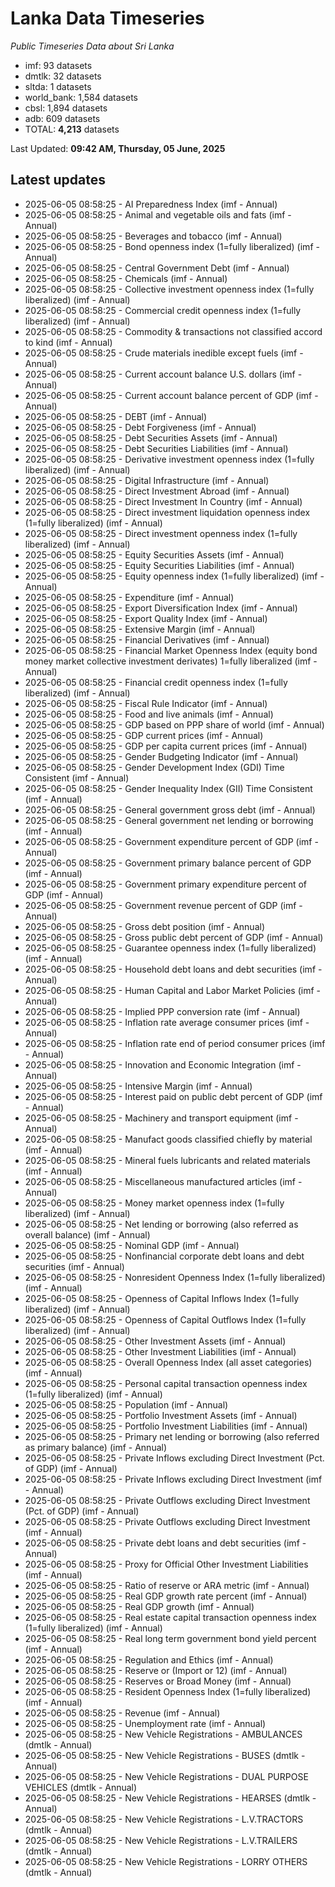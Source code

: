 # Lanka Data Timeseries
*Public Timeseries Data about Sri Lanka*

* imf: 93 datasets
* dmtlk: 32 datasets
* sltda: 1 datasets
* world_bank: 1,584 datasets
* cbsl: 1,894 datasets
* adb: 609 datasets
* TOTAL: **4,213** datasets

Last Updated: **09:42 AM, Thursday, 05 June, 2025**

## Latest updates

* 2025-06-05 08:58:25 - AI Preparedness Index (imf - Annual)
* 2025-06-05 08:58:25 - Animal and vegetable oils and fats (imf - Annual)
* 2025-06-05 08:58:25 - Beverages and tobacco (imf - Annual)
* 2025-06-05 08:58:25 - Bond openness index (1=fully liberalized) (imf - Annual)
* 2025-06-05 08:58:25 - Central Government Debt (imf - Annual)
* 2025-06-05 08:58:25 - Chemicals (imf - Annual)
* 2025-06-05 08:58:25 - Collective investment openness index (1=fully liberalized) (imf - Annual)
* 2025-06-05 08:58:25 - Commercial credit openness index (1=fully liberalized) (imf - Annual)
* 2025-06-05 08:58:25 - Commodity & transactions not classified accord to kind (imf - Annual)
* 2025-06-05 08:58:25 - Crude materials inedible except fuels (imf - Annual)
* 2025-06-05 08:58:25 - Current account balance U.S. dollars (imf - Annual)
* 2025-06-05 08:58:25 - Current account balance percent of GDP (imf - Annual)
* 2025-06-05 08:58:25 - DEBT (imf - Annual)
* 2025-06-05 08:58:25 - Debt Forgiveness (imf - Annual)
* 2025-06-05 08:58:25 - Debt Securities Assets (imf - Annual)
* 2025-06-05 08:58:25 - Debt Securities Liabilities (imf - Annual)
* 2025-06-05 08:58:25 - Derivative investment openness index (1=fully liberalized) (imf - Annual)
* 2025-06-05 08:58:25 - Digital Infrastructure (imf - Annual)
* 2025-06-05 08:58:25 - Direct Investment Abroad (imf - Annual)
* 2025-06-05 08:58:25 - Direct Investment In Country (imf - Annual)
* 2025-06-05 08:58:25 - Direct investment liquidation openness index (1=fully liberalized) (imf - Annual)
* 2025-06-05 08:58:25 - Direct investment openness index (1=fully liberalized) (imf - Annual)
* 2025-06-05 08:58:25 - Equity Securities Assets (imf - Annual)
* 2025-06-05 08:58:25 - Equity Securities Liabilities (imf - Annual)
* 2025-06-05 08:58:25 - Equity openness index (1=fully liberalized) (imf - Annual)
* 2025-06-05 08:58:25 - Expenditure (imf - Annual)
* 2025-06-05 08:58:25 - Export Diversification Index (imf - Annual)
* 2025-06-05 08:58:25 - Export Quality Index (imf - Annual)
* 2025-06-05 08:58:25 - Extensive Margin (imf - Annual)
* 2025-06-05 08:58:25 - Financial Derivatives (imf - Annual)
* 2025-06-05 08:58:25 - Financial Market Openness Index (equity bond money market collective investment derivates) 1=fully liberalized (imf - Annual)
* 2025-06-05 08:58:25 - Financial credit openness index (1=fully liberalized) (imf - Annual)
* 2025-06-05 08:58:25 - Fiscal Rule Indicator (imf - Annual)
* 2025-06-05 08:58:25 - Food and live animals (imf - Annual)
* 2025-06-05 08:58:25 - GDP based on PPP share of world (imf - Annual)
* 2025-06-05 08:58:25 - GDP current prices (imf - Annual)
* 2025-06-05 08:58:25 - GDP per capita current prices (imf - Annual)
* 2025-06-05 08:58:25 - Gender Budgeting Indicator (imf - Annual)
* 2025-06-05 08:58:25 - Gender Development Index (GDI) Time Consistent (imf - Annual)
* 2025-06-05 08:58:25 - Gender Inequality Index (GII) Time Consistent (imf - Annual)
* 2025-06-05 08:58:25 - General government gross debt (imf - Annual)
* 2025-06-05 08:58:25 - General government net lending or borrowing (imf - Annual)
* 2025-06-05 08:58:25 - Government expenditure percent of GDP (imf - Annual)
* 2025-06-05 08:58:25 - Government primary balance percent of GDP (imf - Annual)
* 2025-06-05 08:58:25 - Government primary expenditure percent of GDP (imf - Annual)
* 2025-06-05 08:58:25 - Government revenue percent of GDP (imf - Annual)
* 2025-06-05 08:58:25 - Gross debt position (imf - Annual)
* 2025-06-05 08:58:25 - Gross public debt percent of GDP (imf - Annual)
* 2025-06-05 08:58:25 - Guarantee openness index (1=fully liberalized) (imf - Annual)
* 2025-06-05 08:58:25 - Household debt loans and debt securities (imf - Annual)
* 2025-06-05 08:58:25 - Human Capital and Labor Market Policies (imf - Annual)
* 2025-06-05 08:58:25 - Implied PPP conversion rate (imf - Annual)
* 2025-06-05 08:58:25 - Inflation rate average consumer prices (imf - Annual)
* 2025-06-05 08:58:25 - Inflation rate end of period consumer prices (imf - Annual)
* 2025-06-05 08:58:25 - Innovation and Economic Integration (imf - Annual)
* 2025-06-05 08:58:25 - Intensive Margin (imf - Annual)
* 2025-06-05 08:58:25 - Interest paid on public debt percent of GDP (imf - Annual)
* 2025-06-05 08:58:25 - Machinery and transport equipment (imf - Annual)
* 2025-06-05 08:58:25 - Manufact goods classified chiefly by material (imf - Annual)
* 2025-06-05 08:58:25 - Mineral fuels lubricants and related materials (imf - Annual)
* 2025-06-05 08:58:25 - Miscellaneous manufactured articles (imf - Annual)
* 2025-06-05 08:58:25 - Money market openness index (1=fully liberalized) (imf - Annual)
* 2025-06-05 08:58:25 - Net lending or borrowing (also referred as overall balance) (imf - Annual)
* 2025-06-05 08:58:25 - Nominal GDP (imf - Annual)
* 2025-06-05 08:58:25 - Nonfinancial corporate debt loans and debt securities (imf - Annual)
* 2025-06-05 08:58:25 - Nonresident Openness Index (1=fully liberalized) (imf - Annual)
* 2025-06-05 08:58:25 - Openness of Capital Inflows Index (1=fully liberalized) (imf - Annual)
* 2025-06-05 08:58:25 - Openness of Capital Outflows Index (1=fully liberalized) (imf - Annual)
* 2025-06-05 08:58:25 - Other Investment Assets (imf - Annual)
* 2025-06-05 08:58:25 - Other Investment Liabilities (imf - Annual)
* 2025-06-05 08:58:25 - Overall Openness Index (all asset categories) (imf - Annual)
* 2025-06-05 08:58:25 - Personal capital transaction openness index (1=fully liberalized) (imf - Annual)
* 2025-06-05 08:58:25 - Population (imf - Annual)
* 2025-06-05 08:58:25 - Portfolio Investment Assets (imf - Annual)
* 2025-06-05 08:58:25 - Portfolio Investment Liabilities (imf - Annual)
* 2025-06-05 08:58:25 - Primary net lending or borrowing (also referred as primary balance) (imf - Annual)
* 2025-06-05 08:58:25 - Private Inflows excluding Direct Investment (Pct. of GDP) (imf - Annual)
* 2025-06-05 08:58:25 - Private Inflows excluding Direct Investment (imf - Annual)
* 2025-06-05 08:58:25 - Private Outflows excluding Direct Investment (Pct. of GDP) (imf - Annual)
* 2025-06-05 08:58:25 - Private Outflows excluding Direct Investment (imf - Annual)
* 2025-06-05 08:58:25 - Private debt loans and debt securities (imf - Annual)
* 2025-06-05 08:58:25 - Proxy for Official Other Investment Liabilities (imf - Annual)
* 2025-06-05 08:58:25 - Ratio of reserve or ARA metric (imf - Annual)
* 2025-06-05 08:58:25 - Real GDP growth rate percent (imf - Annual)
* 2025-06-05 08:58:25 - Real GDP growth (imf - Annual)
* 2025-06-05 08:58:25 - Real estate capital transaction openness index (1=fully liberalized) (imf - Annual)
* 2025-06-05 08:58:25 - Real long term government bond yield percent (imf - Annual)
* 2025-06-05 08:58:25 - Regulation and Ethics (imf - Annual)
* 2025-06-05 08:58:25 - Reserve or (Import or 12) (imf - Annual)
* 2025-06-05 08:58:25 - Reserves or Broad Money (imf - Annual)
* 2025-06-05 08:58:25 - Resident Openness Index (1=fully liberalized) (imf - Annual)
* 2025-06-05 08:58:25 - Revenue (imf - Annual)
* 2025-06-05 08:58:25 - Unemployment rate (imf - Annual)
* 2025-06-05 08:58:25 - New Vehicle Registrations - AMBULANCES (dmtlk - Annual)
* 2025-06-05 08:58:25 - New Vehicle Registrations - BUSES (dmtlk - Annual)
* 2025-06-05 08:58:25 - New Vehicle Registrations - DUAL PURPOSE VEHICLES (dmtlk - Annual)
* 2025-06-05 08:58:25 - New Vehicle Registrations - HEARSES (dmtlk - Annual)
* 2025-06-05 08:58:25 - New Vehicle Registrations - L.V.TRACTORS (dmtlk - Annual)
* 2025-06-05 08:58:25 - New Vehicle Registrations - L.V.TRAILERS (dmtlk - Annual)
* 2025-06-05 08:58:25 - New Vehicle Registrations - LORRY OTHERS (dmtlk - Annual)